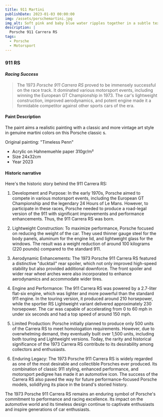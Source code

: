 ```yaml
---
title: 911 Martini
publishDate: 2023-01-03 00:00:00
img: /assets/porschemartini.jpg
img_alt: Soft pink and baby blue water ripples together in a subtle texture.
description: |
  Porsche 911 Carrera RS
tags:
  - Porsche
  - Motorsport
---
```


###  911 RS

#### *Racing Success* 

> The 1973 *Porsche 911 Carrera RS* proved to be immensely successful on the race track. It dominated various motorsport events, including winning the European GT Championship in 1973. The car's lightweight construction, improved aerodynamics, and potent engine made it a formidable competitor against other sports cars of the era.

####  Paint Description

The paint aims a realistic painting with a classic and more vintage art style in genuine martini colors on this Porsche classic s.  
    
  Original painting: "Timeless Penn"  

* Acrylic on Hahnemuehle paper 310gr/m²
* Size 24x32cm 
* Year 2023 

#### Historic narrative

Here's the historic story behind the 911 Carrera RS:

1. Development and Purpose:
In the early 1970s, Porsche aimed to compete in various motorsport events, including the European GT Championship and the legendary 24 Hours of Le Mans. However, to participate in these races, Porsche needed to produce a road-legal version of the 911 with significant improvements and performance enhancements. Thus, the 911 Carrera RS was born.

2. Lightweight Construction:
To maximize performance, Porsche focused on reducing the weight of the car. They used thinner gauge steel for the body panels, aluminum for the engine lid, and lightweight glass for the windows. The result was a weight reduction of around 100 kilograms (220 pounds) compared to the standard 911.

3. Aerodynamic Enhancements:
The 1973 Porsche 911 Carrera RS featured a distinctive "ducktail" rear spoiler, which not only improved high-speed stability but also provided additional downforce. The front spoiler and wider rear wheel arches were also incorporated to enhance aerodynamics and accommodate wider tires.

4. Engine and Performance:
The 911 Carrera RS was powered by a 2.7-liter flat-six engine, which was lighter and more powerful than the standard 911 engine. In the touring version, it produced around 210 horsepower, while the sportier RS Lightweight variant delivered approximately 230 horsepower. The car was capable of accelerating from 0 to 60 mph in under six seconds and had a top speed of around 150 mph.

5. Limited Production:
Porsche initially planned to produce only 500 units of the Carrera RS to meet homologation requirements. However, due to overwhelming demand, they eventually built over 1,500 units, including both touring and Lightweight versions. Today, the rarity and historical significance of the 1973 Carrera RS contribute to its desirability among collectors and enthusiasts.

6. Enduring Legacy:
The 1973 Porsche 911 Carrera RS is widely regarded as one of the most desirable and collectible Porsches ever produced. Its combination of classic 911 styling, enhanced performance, and motorsport pedigree has made it an automotive icon. The success of the Carrera RS also paved the way for future performance-focused Porsche models, solidifying its place in the brand's storied history.

The 1973 Porsche 911 Carrera RS remains an enduring symbol of Porsche's commitment to performance and racing excellence. Its impact on the automotive world and its timeless design continue to captivate enthusiasts and inspire generations of car enthusiasts.
